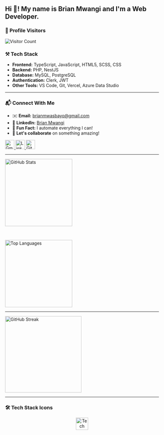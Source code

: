 <h2 align="left">Hi 👋! My name is Brian Mwangi and I'm a Web Developer.</h2>

### 🌟 Profile Visitors
![Visitor Count](https://komarev.com/ghpvc/?username=Kishoyian-Brian&color=blueviolet&style=flat-square&label=PROFILE+VIEWS)

### ⚒️ Tech Stack

- **Frontend:** TypeScript, JavaScript, HTML5, SCSS, CSS  
- **Backend:** PHP, NestJS  
- **Database:** MySQL, PostgreSQL  
- **Authentication:** Clerk, JWT  
- **Other Tools:** VS Code, Git, Vercel, Azure Data Studio  

---

### 📬 Connect With Me
- ✉️ **Email:** [brianmwasbayo@gmail.com](mailto:brianmwasbayo@gmail.com)  
- 💼 **LinkedIn:** [Brian Mwangi](https://www.linkedin.com/in/brian-mwangi-a081a1330/)  
- 🌟 **Fun Fact:** I automate everything I can!  
- 🤝 **Let's collaborate** on something amazing!  

<div align="left">
  <a href="mailto:brianmwasbayo@gmail.com">
    <img src="https://img.shields.io/badge/Gmail-D14836?style=for-the-badge&logo=gmail&logoColor=white" height="30" alt="Gmail"/>
  </a>
  <a href="https://www.linkedin.com/in/brian-mwangi-a081a1330/">
    <img src="https://img.shields.io/badge/LinkedIn-0077B5?style=for-the-badge&logo=linkedin&logoColor=white" height="30" alt="LinkedIn"/>
  </a>
  <!-- Dynamic GitHub Profile Views -->
  <a href="https://github.com/Kishoyian-Brian?tab=repositories">
    <img src="https://komarev.com/ghpvc/?username=Kishoyian-Brian&label=Profile%20views&color=0e75b6&style=flat" height="30" alt="GitHub Views"/>
  </a>
</div>

---

<div align="left">
  <!-- GitHub Stats Card -->
  <img src="https://github-readme-stats.vercel.app/api?username=Kishoyian-Brian&show_icons=true&count_private=true&theme=radical&hide_border=true&include_all_commits=true&cache_seconds=86400" height="220" alt="GitHub Stats"/>
  
  &nbsp;&nbsp;&nbsp;&nbsp;
  
  <!-- Top Languages Card -->
  <img src="https://github-readme-stats.vercel.app/api/top-langs?username=Kishoyian-Brian&layout=compact&langs_count=8&theme=radical&hide_border=true&cache_seconds=86400" height="220" alt="Top Languages"/>
</div>

---

<!-- GitHub Streak Stats -->
<div align="left">
  <img src="https://streak-stats.demolab.com?user=Kishoyian-Brian&theme=radical&hide_border=true&date_format=j%20M%5B%20Y%5D&background=0D1117&fire=DD2727&ring=DD2727" height="250" alt="GitHub Streak"/>
</div>

---

### 🛠️ Tech Stack Icons
<div align="center" style="margin: 15px 0">
  <img src="https://skillicons.dev/icons?i=js,html,typescript,css,sass,php,react,nodejs,git,github,vscode,angular,nestjs,vite" height="40" alt="Tech Stack"/>
</div>
